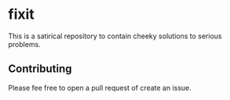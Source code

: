 # fixit

This is a satirical repository to contain cheeky solutions to serious problems.

## Contributing

Please fee free to open a pull request of create an issue.
